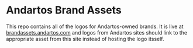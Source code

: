 # Andartos Brand Assets
This repo contains all of the logos for Andartos-owned brands. It is live at [brandassets.andartos.com](https://brandassets.andartos.com) and logos from Andartos sites should link to the appropriate asset from this site instead of hosting the logo itsself.
